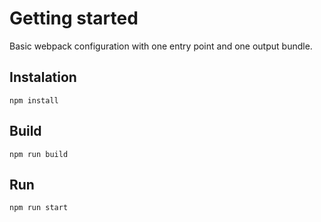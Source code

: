 # Getting started
Basic webpack configuration with one entry point and one output bundle.

## Instalation
```
npm install
```
## Build
```
npm run build
```
## Run
```
npm run start
```
